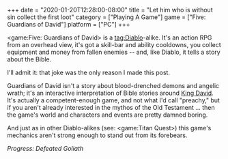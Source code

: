 +++
date = "2020-01-20T12:28:00-08:00"
title = "Let him who is without sin collect the first loot"
category = ["Playing A Game"]
game = ["Five: Guardians of David"]
platform = ["PC"]
+++

<game:Five: Guardians of David> is a <tag:Diablo>-alike.  It's an action RPG from an overhead view, it's got a skill-bar and ability cooldowns, you collect equipment and money from fallen enemies -- and, like Diablo, it tells a story about the Bible.

I'll admit it: that joke was the only reason I made this post.

Guardians of David isn't a story about blood-drenched demons and angelic wrath; it's an interactive interpretation of Bible stories around <a href="https://en.wikipedia.org/wiki/David">King David</a>.  It's actually a competent-enough game, and not what I'd call "preachy," but if you aren't already interested in the mythos of the Old Testament ... then the game's world and characters and events are pretty damned boring.

And just as in other Diablo-alikes (see: <game:Titan Quest>) this game's mechanics aren't strong enough to stand out from its forebears.

<i>Progress: Defeated Goliath</i>
